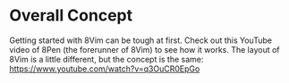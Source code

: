 # Overall Concept

Getting started with 8Vim can be tough at first. Check out this YouTube video of 8Pen (the forerunner of 8Vim) to see how it works. The layout of 8Vim is a little different, but the concept is the same: https://www.youtube.com/watch?v=q3OuCR0EpGo